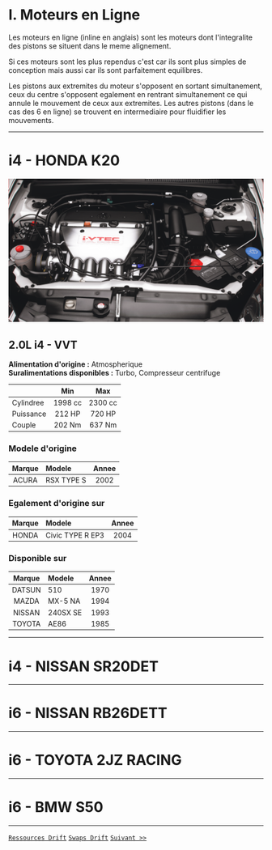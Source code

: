 # I. Moteurs en Ligne

Les moteurs en ligne (inline en anglais) sont les moteurs dont l'integralite des pistons se situent dans le meme alignement.

Si ces moteurs sont les plus rependus c'est car ils sont plus simples de conception mais aussi car ils sont parfaitement equilibres.

Les pistons aux extremites du moteur s'opposent en sortant simultanement, ceux du centre s'opposent egalement en rentrant simultanement ce qui annule le mouvement de ceux aux extremites. Les autres pistons (dans le cas des 6 en ligne) se trouvent en intermediaire pour fluidifier les mouvements.

-----

# i4 - HONDA K20

![](https://raw.githubusercontent.com/Plunne/Forza/refs/heads/main/Swaps/pics/i4_2L_HONDA_K20.png)

## 2.0L i4 - VVT

**Alimentation d'origine :** Atmospherique  
**Suralimentations disponibles :** Turbo, Compresseur centrifuge  

|           |   Min   |   Max   |
|:----------|:-------:|:-------:|
| Cylindree | 1998 cc | 2300 cc |
| Puissance | 212 HP  | 720 HP  |
| Couple    | 202 Nm  | 637 Nm  |

### Modele d'origine
| Marque | Modele           | Annee |
|:------:|:-----------------|:-----:|
| ACURA  | RSX TYPE S       | 2002  | 

### Egalement d'origine sur
| Marque | Modele           | Annee |
|:------:|:-----------------|:-----:|
| HONDA  | Civic TYPE R EP3 | 2004  |

### Disponible sur
| Marque | Modele   | Annee |
|:------:|:---------|:-----:|
| DATSUN | 510      | 1970  |
| MAZDA  | MX-5 NA  | 1994  |
| NISSAN | 240SX SE | 1993  |
| TOYOTA | AE86     | 1985  |

-----

# i4 - NISSAN SR20DET

-----

# i6 - NISSAN RB26DETT

-----

# i6 - TOYOTA 2JZ RACING

-----

# i6 - BMW S50

-----

[`Ressources Drift`](https://github.com/Plunne/Forza/blob/main/README.md)
[`Swaps Drift`](https://github.com/Plunne/Forza/blob/main/Swaps/README.md#liste-des-swaps-moteurs)
[`Suivant >>`](https://github.com/Plunne/Forza/blob/main/Swaps/Swaps2.md#ii-moteurs-en-v)